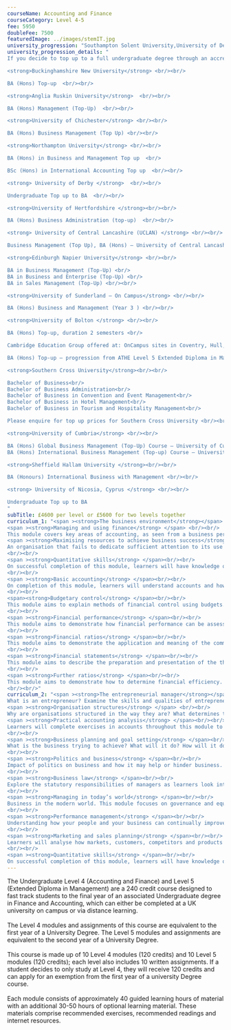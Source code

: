 ```yaml
---
courseName: Accounting and Finance
courseCategory: Level 4-5
fee: 5950
doubleFee: 7500
featuredImage: ../images/stemIT.jpg
university_progression: "Southampton Solent University,University of Derby,University of Lincoln,University of Central Lancashire (UCLan)"
university_progression_details: "
If you decide to top up to a full undergraduate degree through an accredited UK university, the costs are listed below. Please note, the below costs are for distance learning/online only. You have the option of finishing on campus, costs will vary depending on which university you chose to complete the final year at. <br/><br/>

<strong>Buckinghamshire New University</strong> <br/><br/>

BA (Hons) Top-up  <br/><br/>

<strong>Anglia Ruskin University</strong>  <br/><br/>

BA (Hons) Management (Top-Up)  <br/><br/>

<strong>University of Chichester</strong> <br/><br/>

BA (Hons) Business Management (Top Up) <br/><br/>

<strong>Northampton University</strong> <br/><br/>

BA (Hons) in Business and Management Top up  <br/>

BSc (Hons) in International Accounting Top up  <br/><br/>

<strong> University of Derby </strong>  <br/><br/>

Undergraduate Top up to BA  <br/><br/>

<strong>University of Hertfordshire </strong><br/><br/>

BA (Hons) Business Administration (top-up)  <br/><br/>

<strong> University of Central Lancashire (UCLAN) </strong> <br/><br/>

Business Management (Top Up), BA (Hons) – University of Central Lancashire (uclan.ac.uk) <br/><br/>

<strong>Edinburgh Napier University</strong> <br/><br/>

BA in Business Management (Top-Up) <br/>
BA in Business and Enterprise (Top-Up) <br/>
BA in Sales Management (Top-Up) <br/><br/>

<strong>University of Sunderland – On Campus</strong> <br/><br/>

BA (Hons) Business and Management (Year 3 ) <br/><br/>

<strong>University of Bolton </strong> <br/><br/>

BA (Hons) Top-up, duration 2 semesters <br/>

Cambridge Education Group offered at: OnCampus sites in Coventry, Hull, LSBU, London (Birkbeck), Sunderland or UCLAN <br/>

BA (Hons) Top-up – progression from ATHE Level 5 Extended Diploma in Management <br/><br/>

<strong>Southern Cross University</strong><br/><br/>

Bachelor of Business<br/>
Bachelor of Business Administration<br/>
Bachelor of Business in Convention and Event Management<br/>
Bachelor of Business in Hotel Management<br/>
Bachelor of Business in Tourism and Hospitality Management<br/>

Please enquire for top up prices for Southern Cross University <br/><br/>

<strong>University of Cumbria</strong> <br/><br/>

BA (Hons) Global Business Management (Top-Up) Course – University of Cumbria <br/>
BA (Hons) International Business Management (Top-up) Course – University of Cumbria <br/><br/>

<strong>Sheffield Hallam University </strong><br/><br/>

BA (Honours) International Business with Management <br/><br/>

<strong> University of Nicosia, Cyprus </strong> <br/><br/>

Undergraduate Top up to BA 
"
subTitle: £4600 per level or £5600 for two levels together
curriculum_1: "<span ><strong>The business environment</strong></span> <br/><br/> Explore issues outside of the business that may affect the business and its operations. Looking into economics, international dimensions, nature and competition.<br/><br/>
<span ><strong>Managing and using finance</strong> </span> <br/><br/>
This module covers key areas of accounting, as seen from a business perspective. It explains how accountancy can inform and guide management decisions.<br/><br/>
<span ><strong>Maximising resources to achieve business success</strong> </span><br/><br/>
An organisation that fails to dedicate sufficient attention to its use of resources will prove to be unprofitable over time. By being observant and prudent, any organisation can achieve significant gains from the management of its resources
<br/><br/>
<span ><strong>Quantitative skills</strong> </span><br/><br/>
On successful completion of this module, learners will have knowledge of numeric exercises and will understand their use within the context of the business.
<br/><br/>
<span ><strong>Basic accounting</strong> </span><br/><br/>
On completion of this module, learners will understand accounts and how they can be used to give insight into the health of the organisation.
<br/><br/>
<span><strong>Budgetary control</strong> </span><br/><br/>
This module aims to explain methods of financial control using budgets. This includes development and implementation of departmental budgets, which are combined to form a master budget.
<br/><br/>
<span ><strong>Financial performance</strong> </span><br/><br/>
This module aims to demonstrate how financial performance can be assessed in organisations. This includes the use of financial statements, and accounting standards. It also examines ways for raising finance over different periods of time.
<br/><br/>
<span ><strong>Financial ratios</strong> </span><br/><br/>
This module aims to demonstrate the application and meaning of the commonly used financial ratio. This includes examining liquidity, solvency, gearing and profitability.
<br/><br/>
<span ><strong>Financial statements</strong> </span><br/><br/>
This module aims to describe the preparation and presentation of the three financial statements. This includes the accounting concepts used.
<br/><br/>
<span ><strong>Further ratios</strong> </span><br/><br/>
This module aims to demonstrate how to determine financial efficiency. This includes understanding debt repayment capacity and investment appraisal. Using this knowledge, learners will be able to assess the likely of future financial success.
<br/><br/>"
curriculum_2: "<span ><strong>The entrepreneurial manager</strong></span> <br/><br/>
What is an entrepreneur? Examine the skills and qualities of entrepreneurship.<br/><br/>
<span ><strong>Organisation structures</strong> </span> <br/><br/>
Why are organisations structured in the way they are? What determines the optimum structure and how does it differ between organisations? In this module, learners will look at the numerous models and theories that make up organisational structure.<br/><br/>
<span ><strong>Practical accounting analysis</strong> </span><br/><br/>
Learners will complete exercises in accounts throughout this module to understand what they are telling us and the actions that analysis can precipitate.
<br/><br/>
<span ><strong>Business planning and goal setting</strong> </span><br/><br/>
What is the business trying to achieve? What will it do? How will it do it? This module focuses on the creation of clear goals and clear plans to achieve a clear objective.
<br/><br/>
<span ><strong>Politics and business</strong> </span><br/><br/>
Impact of politics on business and how it may help or hinder business. This module will educate learners on economic impact, exports and government support.
<br/><br/>
<span ><strong>Business law</strong> </span><br/><br/>
Explore the statutory responsibilities of managers as learners look into the legalities of business and business executives.
<br/><br/>
<span ><strong>Managing in today’s world</strong> </span><br/><br/>
Business in the modern world. This module focuses on governance and equality as a means to do right in business.
<br/><br/>
<span ><strong>Performance management</strong> </span><br/><br/>
Understanding how your people and your business can continually improve together, learners will review reward structures, CPD, training and development to ensure high performance in business.
<br/><br/>
<span ><strong>Marketing and sales planning</strong> </span><br/><br/>
Learners will analyse how markets, customers, competitors and products can come together in a cohesive plan.
<br/><br/>
<span ><strong>Quantitative skills</strong> </span><br/><br/>
On successful completion of this module, learners will have knowledge of numeric exercises and will understand their use within the context of the business. <br/><br/>"
---
```


The Undergraduate Level 4 (Accounting and Finance) and Level 5 (Extended Diploma in Management) are a 240 credit course designed to fast track students to the final year of an associated Undergraduate degree in Finance and Accounting, which can either be completed at a UK university on campus or via distance learning.
<br/><br/>
The Level 4 modules and assignments of this course are equivalent to the first year of a University Degree. The Level 5 modules and assignments are equivalent to the second year of a University Degree.
<br/><br/>
This course is made up of 10 Level 4 modules (120 credits) and 10 Level 5 modules (120 credits); each level also includes 10 written assignments. If a student decides to only study at Level 4, they will receive 120 credits and can apply for an exemption from the first year of a university Degree course.
<br/><br/>
Each module consists of approximately 40 guided learning hours of material with an additional 30-50 hours of optional learning material. These materials comprise recommended exercises, recommended readings and internet resources.